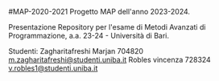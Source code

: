 #MAP-2020-2021
Progetto MAP dell'anno 2023-2024.

Presentazione 
Repository per l'esame di Metodi Avanzati di Programmazione, a.a. 23-24 - Università di Bari.

Studenti:
Zagharitafreshi Marjan 704820    m.zagharitafreshi@studenti.uniba.it
Robles vincenza        728324    v.robles1@studenti.uniba.it
